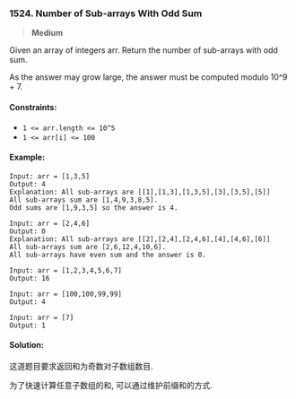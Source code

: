 ### 1524. Number of Sub-arrays With Odd Sum

> **Medium**

Given an array of integers arr. Return the number of sub-arrays with odd sum.

As the answer may grow large, the answer must be computed modulo 10^9 + 7.

#### Constraints:

* `1 <= arr.length <= 10^5`
* `1 <= arr[i] <= 100`

#### Example:
```
Input: arr = [1,3,5]
Output: 4
Explanation: All sub-arrays are [[1],[1,3],[1,3,5],[3],[3,5],[5]]
All sub-arrays sum are [1,4,9,3,8,5].
Odd sums are [1,9,3,5] so the answer is 4.
```

```
Input: arr = [2,4,6]
Output: 0
Explanation: All sub-arrays are [[2],[2,4],[2,4,6],[4],[4,6],[6]]
All sub-arrays sum are [2,6,12,4,10,6].
All sub-arrays have even sum and the answer is 0.
```

```
Input: arr = [1,2,3,4,5,6,7]
Output: 16
```

```
Input: arr = [100,100,99,99]
Output: 4
```

```
Input: arr = [7]
Output: 1
```

#### Solution:

这道题目要求返回和为奇数对子数组数目.

为了快速计算任意子数组的和, 可以通过维护前缀和的方式.
